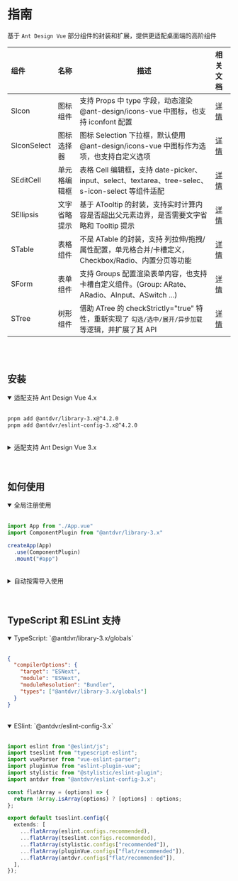 # 指南

基于 `Ant Design Vue` 部分组件的封装和扩展，提供更适配桌面端的高阶组件

| 组件        | 名称         | 描述                                                                                                 |  相关文档                              |
| :---------- | :----------- | ---------------------------------------------------------------------------------------------------- | :----------------------------- |
| SIcon       | 图标组件     | 支持 Props 中 type 字段，动态渲染 @ant-design/icons-vue 中图标，也支持 iconfont 配置                 | [详情](https://antdvr.github.io/docs/vue3.x/library/icon)        |
| SIconSelect | 图标选择器   | 图标 Selection 下拉框，默认使用 @ant-design/icons-vue 中图标作为选项，也支持自定义选项               | [详情](https://antdvr.github.io/docs/vue3.x/library/icon_select) |
| SEditCell   | 单元格编辑框 | 表格 Cell 编辑框，支持 date-picker、input、select、textarea、tree-selec、s-icon-select 等组件适配    | [详情](https://antdvr.github.io/docs/vue3.x/library/edit_cell)   |
| SEllipsis   | 文字省略提示 | 基于 ATooltip 的封装，支持实时计算内容是否超出父元素边界，是否需要文字省略和 Tooltip 提示            | [详情](https://antdvr.github.io/docs/vue3.x/library/ellipsis)    |
| STable      | 表格组件     | 不是 ATable 的封装，支持 列拉伸/拖拽/属性配置，单元格合并/卡槽定义，Checkbox/Radio、内置分页等功能   | [详情](https://antdvr.github.io/docs/vue3.x/library/table)       |
| SForm       | 表单组件     | 支持 Groups 配置渲染表单内容，也支持卡槽自定义组件。(Group: ARate、ARadio、AInput、ASwitch ...)      | [详情](https://antdvr.github.io/docs/vue3.x/library/form)        |
| STree       | 树形组件     | 借助 ATree 的 checkStrictly="true" 特性，重新实现了 `勾选/选中/展开/异步加载` 等逻辑，并扩展了其 API | [详情](https://antdvr.github.io/docs/vue3.x/library/tree)        |

<br/>
<br/>

## 安装

<details open>
<summary>适配支持 Ant Design Vue 4.x</summary>
<br/>

```bash
pnpm add @antdvr/library-3.x@^4.2.0
pnpm add @antdvr/eslint-config-3.x@^4.2.0
```

</details>

<br/>

<details>
<summary>适配支持 Ant Design Vue 3.x</summary>
<br/>

```bash
pnpm add @antdvr/library-3.x@^3.0.0
```

</details>

<br/>
<br/>

## 如何使用

<details open>
<summary>全局注册使用</summary>
<br/>

```typescript
import App from "./App.vue"
import ComponentPlugin from "@antdvr/library-3.x"

createApp(App)
  .use(ComponentPlugin)
  .mount("#app")
```

</details>

<br/>

<details>
<summary>自动按需导入使用</summary>
<br/>

```typescript
/* in vite.config.ts */

import { defineConfig } from 'vitest/config'
import { AntdvLibraryResolver } from '@antdvr/library-3.x/resolver'
import { AntDesignVueResolver } from 'unplugin-vue-components/resolvers'
import AutoComponents from 'unplugin-vue-components/vite'
import AutoImport from 'unplugin-auto-import/vite'
import VueJsx from '@vitejs/plugin-vue-jsx'
import Vue from '@vitejs/plugin-vue'

export default defineConfig(() => {
  return {
    plugins: [
     AutoComponents({
        resolvers: [
          AntdvLibraryResolver(),
          AntDesignVueResolver({
            resolveIcons: true,
            importStyle: 'less',
          }),
        ],
        include: [
          /\.[tj]sx?/,
          /\.vue\?vue/,
          /\.vue$/,
        ],
      }),
      AutoImport({
        resolvers: [
          AntdvLibraryResolver(),
        ],
        eslintrc: {
          enabled: true,
          filepath: './.eslintrc-auto-import.json',
          globalsPropValue: true,
        },
        dts: true,
      }),
      VueJsx(),
      Vue(),
    ],
  }
})
```

</details>


<br/>
<br/>

## TypeScript 和 ESLint 支持

<details open>
<summary>TypeScript: `@antdvr/library-3.x/globals`</summary>
<br/>

```json
{
  "compilerOptions": {
    "target": "ESNext",
    "module": "ESNext",
    "moduleResolution": "Bundler",
    "types": ["@antdvr/library-3.x/globals"]
  }
}
```

</details>

<br/>

<details open>
<summary>ESlint: `@antdvr/eslint-config-3.x`</summary>
<br/>

```typescript
import eslint from "@eslint/js";
import tseslint from "typescript-eslint";
import vueParser from "vue-eslint-parser";
import pluginVue from "eslint-plugin-vue";
import stylistic from "@stylistic/eslint-plugin";
import antdvr from "@antdvr/eslint-config-3.x";

const flatArray = (options) => {
  return !Array.isArray(options) ? [options] : options;
};

export default tseslint.config({
  extends: [
    ...flatArray(eslint.configs.recommended),
    ...flatArray(tseslint.configs.recommended),
    ...flatArray(stylistic.configs["recommended"]),
    ...flatArray(pluginVue.configs["flat/recommended"]),
    ...flatArray(antdvr.configs["flat/recommended"]),
  ],
});
```

</details>


